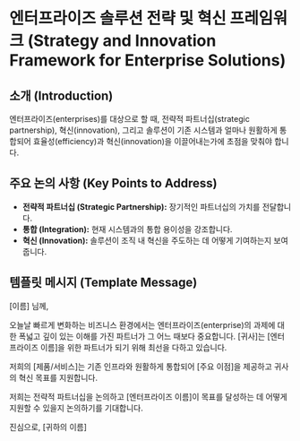 # 엔터프라이즈 솔루션 전략 및 혁신 프레임워크 (Strategy and Innovation Framework for Enterprise Solutions)

## 소개 (Introduction)
엔터프라이즈(enterprises)를 대상으로 할 때, 전략적 파트너십(strategic partnership), 혁신(innovation), 그리고 솔루션이 기존 시스템과 얼마나 원활하게 통합되어 효율성(efficiency)과 혁신(innovation)을 이끌어내는가에 초점을 맞춰야 합니다.

## 주요 논의 사항 (Key Points to Address)
- **전략적 파트너십 (Strategic Partnership):** 장기적인 파트너십의 가치를 전달합니다.
- **통합 (Integration):** 현재 시스템과의 통합 용이성을 강조합니다.
- **혁신 (Innovation):** 솔루션이 조직 내 혁신을 주도하는 데 어떻게 기여하는지 보여줍니다.

## 템플릿 메시지 (Template Message)
[이름] 님께,

오늘날 빠르게 변화하는 비즈니스 환경에서는 엔터프라이즈(enterprise)의 과제에 대한 폭넓고 깊이 있는 이해를 가진 파트너가 그 어느 때보다 중요합니다. [귀사]는 [엔터프라이즈 이름]을 위한 파트너가 되기 위해 최선을 다하고 있습니다.

저희의 [제품/서비스]는 기존 인프라와 원활하게 통합되어 [주요 이점]을 제공하고 귀사의 혁신 목표를 지원합니다.

저희는 전략적 파트너십을 논의하고 [엔터프라이즈 이름]이 목표를 달성하는 데 어떻게 지원할 수 있을지 논의하기를 기대합니다.

진심으로,
[귀하의 이름]